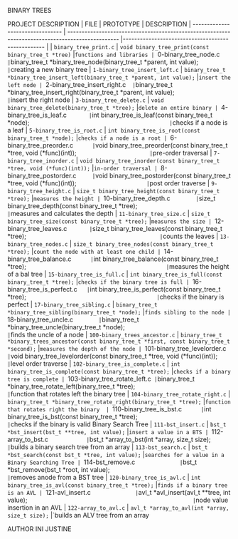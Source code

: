 BINARY TREES


PROJECT DESCRIPTION
| FILE                             | PROTOTYPE                                                                                        | DESCRIPTION
| -------------------------------- | ------------------------------------------------------------------------------------------------ |-------------------------------------------------- |
| `binary_tree_print.c`            | `void binary_tree_print(const binary_tree_t *tree)`                                              |`functions and libraries
| `0-binary_tree_node.c`           | `binary_tree_t *binary_tree_node(binary_tree_t *parent, int value);`                             |`creating a new binary tree
| `1-binary_tree_insert_left.c`    | `binary_tree_t *binary_tree_insert_left(binary_tree_t *parent, int value);`                      |`insert the left node
| `2-binary_tree_insert_right.c`   | `binary_tree_t *binary_tree_insert_right(binary_tree_t *parent, int value);`                     |`insert the right node
| `3-binary_tree_delete.c`         | `void binary_tree_delete(binary_tree_t *tree);`                                                  |`delete an entire binary
| `4-binary_tree_is_leaf.c`        | `int binary_tree_is_leaf(const binary_tree_t *node);`                                            |`checks if a node is a leaf
| `5-binary_tree_is_root.c`        | `int binary_tree_is_root(const binary_tree_t *node);`                                            |`checks if a node is a root
| `6-binary_tree_preorder.c`       | `void binary_tree_preorder(const binary_tree_t *tree, void (*func)(int));`                       |`pre-order traversal
| `7-binary_tree_inorder.c`        | `void binary_tree_inorder(const binary_tree_t *tree, void (*func)(int));`                        |`in-order traversal
| `8-binary_tree_postorder.c`      | `void binary_tree_postorder(const binary_tree_t *tree, void (*func)(int));`                      |`post order traverse
| `9-binary_tree_height.c`         | `size_t binary_tree_height(const binary_tree_t *tree);`                                          |`measures the height
| `10-binary_tree_depth.c`         | `size_t binary_tree_depth(const binary_tree_t *tree);`                                           |`measures and calculates the depth
| `11-binary_tree_size.c`          | `size_t binary_tree_size(const binary_tree_t *tree);`                                            |`measures the size
| `12-binary_tree_leaves.c`        | `size_t binary_tree_leaves(const binary_tree_t *tree);`                                          |`counts the leaves 
| `13-binary_tree_nodes.c`         | `size_t binary_tree_nodes(const binary_tree_t *tree);`                                           |`count the node with at least one child
| `14-binary_tree_balance.c`       | `int binary_tree_balance(const binary_tree_t *tree);`                                            |`measures the height of a bal tree
| `15-binary_tree_is_full.c`       | `int binary_tree_is_full(const binary_tree_t *tree);`                                            |`checks if the binary tree is full
| `16-binary_tree_is_perfect.c`    | `int binary_tree_is_perfect(const binary_tree_t *tree);`                                         |`checks if the binary is perfect
| `17-binary_tree_sibling.c`       | `binary_tree_t *binary_tree_sibling(binary_tree_t *node);`                                       |`finds sibling to the node
| `18-binary_tree_uncle.c`         | `binary_tree_t *binary_tree_uncle(binary_tree_t *node);`                                         |`finds the uncle of a node 
| `100-binary_trees_ancestor.c`    | `binary_tree_t *binary_trees_ancestor(const binary_tree_t *first, const binary_tree_t *second);` |`measures the depth of the node
| `101-binary_tree_levelorder.c`   | `void binary_tree_levelorder(const binary_tree_t *tree, void (*func)(int));`                     |`level order traverse
| `102-binary_tree_is_complete.c`  | `int binary_tree_is_complete(const binary_tree_t *tree);`                                        |`checks if a binary tree is complete
| `103-binary_tree_rotate_left.c`  | `binary_tree_t *binary_tree_rotate_left(binary_tree_t *tree);`                                   |`function that rotates left the binary tree
| `104-binary_tree_rotate_right.c` | `binary_tree_t *binary_tree_rotate_right(binary_tree_t *tree);`                                  |`function that rotates right the binary 
| `110-binary_tree_is_bst.c`       | `int binary_tree_is_bst(const binary_tree_t *tree);`                                             |`checks if the binary is valid Binary Search Tree
| `111-bst_insert.c`               | `bst_t *bst_insert(bst_t **tree, int value);`                                                    |`insert a value in a BTS
| `112-array_to_bst.c`             | `bst_t *array_to_bst(int *array, size_t size);`                                                  |`builds a binary search tree from an array
| `113-bst_search.c`               | `bst_t *bst_search(const bst_t *tree, int value);`                                               |`searches for a value in a Binary Searching Tree
| `114-bst_remove.c`               | `bst_t *bst_remove(bst_t *root, int value);`                                                     |`removes anode from a BST tree
| `120-binary_tree_is_avl.c`       | `int binary_tree_is_avl(const binary_tree_t *tree);`                                             |`finds if a binary tree is an AVL
| `121-avl_insert.c`               | `avl_t *avl_insert(avl_t **tree, int value);`                                                    |`node value insertion in an AVL
| `122-array_to_avl.c`             | `avl_t *array_to_avl(int *array, size_t size);`                                                  |`builds an ALV tree from an array



AUTHOR INI JUSTINE
